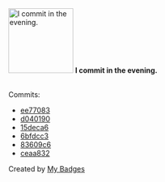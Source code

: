 <img src="https://my-badges.github.io/my-badges/evening-commits.png" alt="I commit in the evening." title="I commit in the evening." width="128">
<strong>I commit in the evening.</strong>
<br><br>

Commits:

- <a href="https://github.com/mdevils/html-entities/commit/ee77083702498506a21680145d8ad52407afdd38">ee77083</a>
- <a href="https://github.com/mdevils/css-selector-parser/commit/d0401907f3d023da48ae2c40cb29f43646a25642">d040190</a>
- <a href="https://github.com/mdevils/css-selector-parser/commit/15deca6dacd4df9db1b2655c169c7e0d297c5ef0">15deca6</a>
- <a href="https://github.com/mdevils/css-selector-parser/commit/6bfdcc3c468713cbfb11b424eff2fa42d088136f">6bfdcc3</a>
- <a href="https://github.com/mdevils/css-selector-parser/commit/83609c6401044f6a398fca6a8c992480b5e4ed5a">83609c6</a>
- <a href="https://github.com/mdevils/css-selector-parser/commit/ceaa832b7814684e22f975ae0d9db5e9e44e9082">ceaa832</a>


Created by <a href="https://github.com/my-badges/my-badges">My Badges</a>